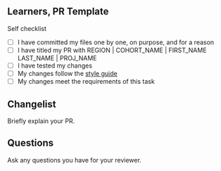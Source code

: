 <!--

You must title your PR like this:

REGION | COHORT_NAME | FIRST_NAME LAST_NAME | PROJ_NAME

For example,

London | May-2025 | Carol Owen | Quote-generator

Complete the task list below this message.
If your PR is rejected, check the task list.

-->

## Learners, PR Template

Self checklist

- [ ] I have committed my files one by one, on purpose, and for a reason
- [ ] I have titled my PR with REGION | COHORT_NAME | FIRST_NAME LAST_NAME | PROJ_NAME
- [ ] I have tested my changes
- [ ] My changes follow the [style guide](https://curriculum.codeyourfuture.io/guides/reviewing/style-guide/)
- [ ] My changes meet the requirements of this task

## Changelist

Briefly explain your PR.

## Questions

Ask any questions you have for your reviewer.
